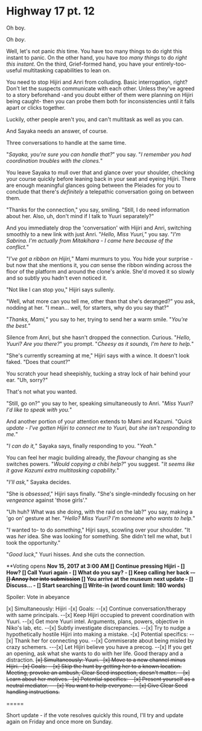 # Highway 17 pt. 12

Oh boy.

Oh *boy*.

Well, let's not panic *this* time. You have too many things to do right this instant to panic. On the other hand, you have *too many things* to do *right this instant*. On the third, Grief-formed hand, you have your entirely-too-useful multitasking capabilities to lean on.

You need to stop Hijiri and Anri from colluding. Basic interrogation, right? Don't let the suspects communicate with each other. Unless they've agreed to a story beforehand -and you doubt either of them were planning on Hijiri being caught- then you can probe them both for inconsistencies until it falls apart or clicks together.

Luckily, other people aren't you, and can't multitask as well as you can.

And Sayaka needs an answer, of course.

Three conversations to handle at the same time.

"*Sayaka, you're sure you can handle that?*" you say. "*I remember you had coordination troubles with the clones.*"

You leave Sayaka to mull over that and glance over your shoulder, checking your course quickly before leaning back in your seat and eyeing Hijiri. There are enough meaningful glances going between the Pleiades for you to conclude that there's *definitely* a telepathic conversation going on between them.

"Thanks for the connection," you say, smiling. "Still, I do need information about her. Also, uh, don't mind if I talk to Yuuri separately?"

And you immediately drop the 'conversation' with Hijiri and Anri, switching smoothly to a new link with just Anri. "*Hello, Miss Yuuri,*" you say. "*I'm Sabrina. I'm actually from Mitakihara - I came here because of the conflict.*"

"*I've got a ribbon on Hijiri,*" Mami murmurs to you. You hide your surprise - but now that she mentions it, you *can* sense the ribbon winding across the floor of the platform and around the clone's ankle. She'd moved it so slowly and so subtly you hadn't even noticed it.

"Not like I can stop you," Hijiri says sullenly.

"Well, what more can you tell me, other than that she's deranged?" you ask, nodding at her. "I mean... well, for starters, why do you say that?"

"*Thanks, Mami,*" you say to her, trying to send her a warm smile. "*You're the best.*"

Silence from Anri, but she hasn't dropped the connection. Curious. "*Hello, Yuuri? Are you there?*" you prompt. "*Cheesy as it sounds, I'm here to help.*"

"She's currently screaming at me," Hijiri says with a wince. It doesn't look faked. "Does that count?"

You scratch your head sheepishly, tucking a stray lock of hair behind your ear. "Uh, sorry?"

That's not what you wanted.

"Still, go on?" you say to her, speaking simultaneously to Anri. "*Miss Yuuri? I'd like to speak with you.*"

And another portion of your attention extends to Mami and Kazumi. "*Quick update - I've gotten Hijiri to connect me to Yuuri, but she isn't responding to me.*"

"*I can do it,*" Sayaka says, finally responding to you. "*Yeah.*"

You can feel her magic building already, the *flavour* changing as she switches powers. "*Would copying a chibi help?*" you suggest. "*It seems like it gave Kazumi extra multitasking capability.*"

"*I'll ask,*" Sayaka decides.

"She is *obsessed*," Hijiri says finally. "She's single-mindedly focusing on her *vengeance* against 'those girls'."

"Uh huh? What was she doing, with the raid on the lab?" you say, making a 'go on' gesture at her. "*Hello? Miss Yuuri? I'm someone who wants to help.*"

"*I* wanted to- to do *something*," Hijri says, scowling over your shoulder. "It was *her* idea. She was looking for something. She didn't tell me what, but I took the opportunity."

"*Good luck*," Yuuri hisses. And she cuts the connection.

\*\*Voting opens **Nov 15, 2017 at 3:00 AM
\[] Continue pressing Hijiri
\- \[] How?
\[] Call Yuuri again
\- \[] What do you say?
\- \[] Keep calling her back
~~-- \[] Annoy her into submission~~
\[] You arrive at the museum next update
\- \[] Discuss...
\- \[] Start searching
\[] Write-in (word count limit: 180 words)**

Spoiler: Vote in abeyance

\[x] Simultaneously: Hijiri
\-\[x] Goals:
\--\[x] Continue conversation/therapy with same principals.
\--\[x] Keep Hijiri occupied to prevent coordination with Yuuri.
\--\[x] Get more Yuuri intel. Arguments, plans, powers, objective in Niko's lab, etc.
\--\[x] Subtly investigate discrepancies.
\--\[x] Try to nudge a hypothetically hostile Hijiri into making a mistake.
\-\[x] Potential specifics:
\--\[x] Thank her for connecting you.
\--\[x] Commiserate about being misled by crazy schemers.
\---\[x] Let Hijiri believe you have a precog.
\--\[x] If you get an opening, ask what she wants to do with her life. Good therapy and a distraction.
~~\[x] Simultaneously: Yuuri.
\-\[x] Move to a new channel minus Hijiri.
\-\[x] Goals:
\--\[x] Skip the hunt by getting her to a known location. Meeting, provoke an ambush, Clear Seed inspection, doesn't matter.
\--\[x] Learn about her motives.
\-\[x] Potential specifics:
\--\[x] Present yourself as a neutral mediator.
\---\[x] You want to help everyone.
\--\[x] Give Clear Seed handling instructions.~~

\=====​

Short update - if the vote resolves quickly this round, I'll try and update again on Friday and once more on Sunday.

